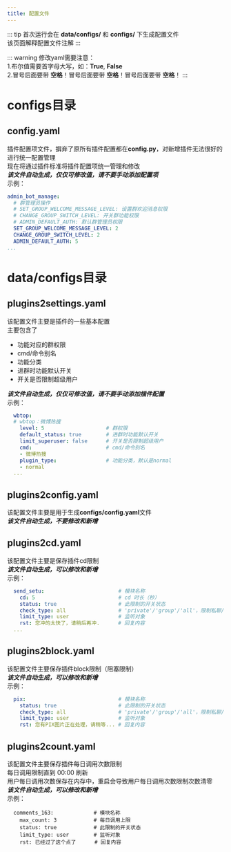 ```yaml
---
title: 配置文件
---
```


::: tip
首次运行会在 **data/configs/** 和 **configs/** 下生成配置文件  
该页面解释配置文件注解
:::

::: warning
修改yaml需要注意：  
  1.布尔值需要首字母大写，如：__True__, __False__  
  2.冒号后面要带 __空格__！冒号后面要带 __空格__！冒号后面要带 __空格__！
:::

configs目录
===

config.yaml
---

插件配置项文件，摒弃了原所有插件配置都在**config.py**，对新增插件无法很好的进行统一配置管理  
现在将通过插件标准将插件配置项统一管理和修改  
***该文件自动生成，仅仅可修改值，请不要手动添加配置项***  
示例：

```yaml
admin_bot_manage:
  # 群管理员操作
  # SET_GROUP_WELCOME_MESSAGE_LEVEL: 设置群欢迎消息权限
  # CHANGE_GROUP_SWITCH_LEVEL: 开关群功能权限
  # ADMIN_DEFAULT_AUTH: 默认群管理员权限
  SET_GROUP_WELCOME_MESSAGE_LEVEL: 2
  CHANGE_GROUP_SWITCH_LEVEL: 2
  ADMIN_DEFAULT_AUTH: 5
...
```

data/configs目录
===

plugins2settings.yaml
---

该配置文件主要是插件的一些基本配置  
主要包含了  

* 功能对应的群权限
* cmd/命令别名
* 功能分类
* 进群时功能默认开关
* 开关是否限制超级用户  

***该文件自动生成，仅仅可修改值，请不要手动添加插件配置***  
示例：

```yaml
  wbtop:
  # wbtop：微博热搜
    level: 5                    # 群权限
    default_status: true        # 进群时功能默认开关
    limit_superuser: false      # 开关是否限制超级用户 
    cmd:                        # cmd/命令别名
    - 微博热搜
    plugin_type:                # 功能分类，默认是normal
    - normal
  ...
```

plugins2config.yaml
---

该配置文件主要是用于生成**configs/config.yaml**文件  
***该文件自动生成，不要修改和新增***  

plugins2cd.yaml
---

该配置文件主要是保存插件cd限制  
***该文件自动生成，可以修改和新增***  
示例：

```yaml
  send_setu:                        # 模块名称
    cd: 5                           # cd 时长（秒）
    status: true                    # 此限制的开关状态
    check_type: all                 # 'private'/'group'/'all'，限制私聊/群聊/全部
    limit_type: user                # 监听对象
    rst: 您冲的太快了，请稍后再冲.      # 回复内容
  ...
```

plugins2block.yaml
---

该配置文件主要保存插件block限制（阻塞限制）  
***该文件自动生成，可以修改和新增***  
示例：

```yaml
  pix:                              # 模块名称
    status: true                    # 此限制的开关状态
    check_type: all                 # 'private'/'group'/'all'，限制私聊/群聊/全部
    limit_type: user                # 监听对象
    rst: 您有PIX图片正在处理，请稍等... # 回复内容
```

plugins2count.yaml
---

该配置文件主要保存插件每日调用次数限制  
每日调用限制直到 00:00 刷新  
用户每日调用次数保存在内存中，重启会导致用户每日调用次数限制次数清零  
***该文件自动生成，可以修改和新增***  
示例：

```
  comments_163:             # 模块名称
    max_count: 3            # 每日调用上限
    status: true            # 此限制的开关状态
    limit_type: user        # 监听对象
    rst: 已经过了这个点了      # 回复内容
```
